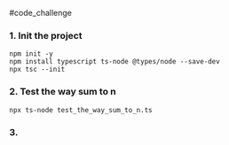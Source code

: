 #code_challenge

### 1. Init the project

```commandline
npm init -y
npm install typescript ts-node @types/node --save-dev
npx tsc --init  
```

### 2. Test the way sum to n

```commandline
npx ts-node test_the_way_sum_to_n.ts

```

### 3.